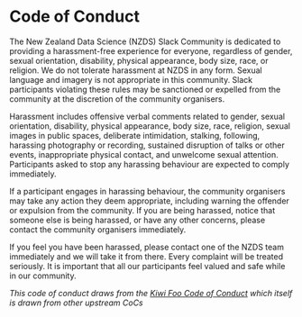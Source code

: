 # Code of Conduct 

The New Zealand Data Science (NZDS) Slack Community is dedicated to providing a harassment-free experience 
for everyone, regardless of gender, sexual orientation, disability, physical appearance, body size, race, or 
religion. We do not tolerate harassment at NZDS in any form. Sexual language and imagery is not appropriate in this community. 
Slack participants violating these rules may be sanctioned or expelled from the community at the discretion of the 
community organisers.

Harassment includes offensive verbal comments related to gender, sexual orientation, disability, physical appearance, 
body size, race, religion, sexual images in public spaces, deliberate intimidation, stalking, following, 
harassing photography or recording, sustained disruption of talks or other events, inappropriate physical contact, 
and unwelcome sexual attention. Participants asked to stop any harassing behaviour are expected to comply immediately.

If a participant engages in harassing behaviour, the community organisers may take any action they deem appropriate, 
including warning the offender or expulsion from the community. If you are being harassed, notice that someone else is 
being harassed, or have any other concerns, please contact the community organisers immediately.

If you feel you have been harassed, please contact one of the NZDS team immediately and we will take it from there. 
Every complaint will be treated seriously. It is important that all our participants feel valued and safe while 
in our community.

*This code of conduct draws from the [Kiwi Foo Code of Conduct](https://www.baacamp.org/what-to-expect/code-of-conduct/) 
which itself is drawn from other upstream CoCs*
